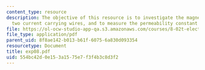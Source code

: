 ```yaml
---
content_type: resource
description: The objective of this resource is to investigate the magnetic force between
  two current carrying wires, and to measure the permeability constant ?0.
file: https://ol-ocw-studio-app-qa.s3.amazonaws.com/courses/8-02t-electricity-and-magnetism-spring-2005/554bc42d0e153a1575e7f3f4b3c8d3f2_exp08.pdf
file_type: application/pdf
parent_uid: 8f8ae142-b013-b61f-6075-6a830d093354
resourcetype: Document
title: exp08.pdf
uid: 554bc42d-0e15-3a15-75e7-f3f4b3c8d3f2
---
```

